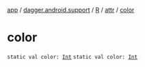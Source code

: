 [app](../../../index.md) / [dagger.android.support](../../index.md) / [R](../index.md) / [attr](index.md) / [color](./color.md)

# color

`static val color: `[`Int`](https://kotlinlang.org/api/latest/jvm/stdlib/kotlin/-int/index.html)
`static val color: `[`Int`](https://kotlinlang.org/api/latest/jvm/stdlib/kotlin/-int/index.html)